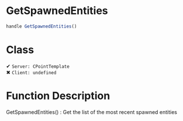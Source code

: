 # GetSpawnedEntities
```js	
handle GetSpawnedEntities()
```
# Class
✔ `Server: CPointTemplate`  
✖ `Client: undefined`  

# Function Description
GetSpawnedEntities() : Get the list of the most recent spawned entities
